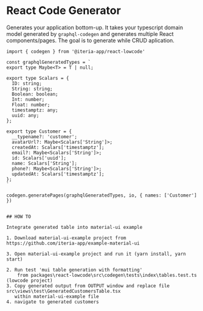 # React Code Generator

Generates your application bottom-up. It takes your typescript domain model generated by `graphql-codegen`
and generates multiple React components/pages. The goal is to generate while CRUD aplication.

```
import { codegen } from '@iteria-app/react-lowcode'

const graphqlGeneratedTypes = `
export type Maybe<T> = T | null;

export type Scalars = {
  ID: string;
  String: string;
  Boolean: boolean;
  Int: number;
  Float: number;
  timestamptz: any;
  uuid: any;
};

export type Customer = {
  __typename?: 'customer';
  avatarUrl?: Maybe<Scalars['String']>;
  createdAt: Scalars['timestamptz'];
  email?: Maybe<Scalars['String']>;
  id: Scalars['uuid'];
  name: Scalars['String'];
  phone?: Maybe<Scalars['String']>;
  updatedAt: Scalars['timestamptz'];
};
`

codegen.generatePages(graphqlGeneratedTypes, io, { names: ['Customer'] })


## HOW TO

Integrate generated table into material-ui example

1. Download material-ui-example project from https://github.com/iteria-app/example-material-ui
 
3. Open material-ui-example project and run it (yarn install, yarn start) 

2. Run test 'mui table generation with formatting' 
    from packages\react-lowcode\src\codegen\tests\index\tables.test.ts (lowcode project)
3. Copy generated output from OUTPUT window and replace file src\views\test\GeneratedCustomersTable.tsx
   within material-ui-example file
4. navigate to generated customers

